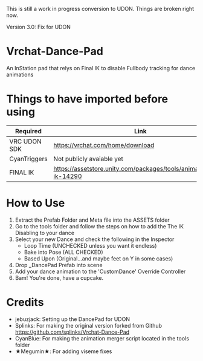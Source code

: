 This is still a work in progress conversion to UDON. Things are broken right now.

Version 3.0:
Fix for UDON




# Vrchat-Dance-Pad
An InStation pad that relys on Final IK to disable Fullbody tracking for dance animations

# Things to have imported before using

Required | Link
------------ | -------------
VRC UDON SDK | https://vrchat.com/home/download
CyanTriggers | Not publicly avaiable yet
FINAL IK | https://assetstore.unity.com/packages/tools/animation/final-ik-14290

# How to Use
1. Extract the Prefab Folder and Meta file into the ASSETS folder
2. Go to the tools folder and follow the steps on how to add the The IK Disabling to your dance
3. Select your new Dance and check the following in the Inspector
	- Loop Time 		(UNCHECKED unless you want it endless)
	- Bake into Pose 	(ALL CHECKED)
	- Based Upon 		(Original...and maybe feet on Y in some cases)
2. Drop _DancePad Prefab into scene
3. Add your dance animation to the 'CustomDance' Override Controller
4. Bam! You're done, have a cupcake.

# Credits

- jebuzjack: Setting up the DancePad for UDON
- Splinks: For making the original version forked from Github https://github.com/splinks/Vrchat-Dance-Pad
- CyanBlue: For making the animation merger script located in the tools folder
- ★Megumin★: For adding viseme fixes
